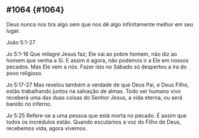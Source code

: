 ## #1064 {#1064}

Deus nunca nos tira algo sem que nos dê algo infinitamente melhor em seu lugar.

João 5:1-27

Jo 5:1-16 Que milagre Jesus faz; Ele vai ao pobre homem, não diz ao homem que venha a Si. E assim é agora, não podemos ir a Ele em nossos pecados. Mas Ele vem a nós. Fazer isto no Sábado só despertou a ira do povo religioso.

Jo 5:17-27 Mas revelou também a verdade de que Deus Pai, e Deus Filho, estão trabalhando juntos na salvação de almas. Todo ser humano vivo receberá uma das duas coisas do Senhor Jesus, a vida eterna, ou será banido no inferno.

Jo 5:25 Refere-se a uma pessoa que está morta no pecado. É assim que todos os incrédulos estão. Quando escutamos a voz do Filho de Deus, recebemos vida, agora vivemos.